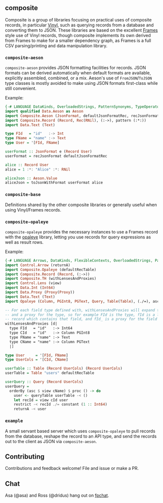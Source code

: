 ## composite

Composite is a group of libraries focusing on practical uses of composite records, in particular [Vinyl](https://github.com/VinylRecords/Vinyl/), such as querying records from a database and converting them to JSON. These libraries are based on the excellent [Frames](https://github.com/acowley/Frames) style use of Vinyl records, though composite implements its own derived from Frames to make for a smaller dependency graph, as Frames is a full CSV parsing/printing and data manipulation library.

### `composite-aeson`

`composite-aeson` provides JSON formatting facilities for records. JSON formats can be derived automatically when default formats are available, explicitly assembled, combined, or a mix. Aeson's use of `FromJSON`/`ToJSON` type classes is mostly avoided to make using JSON formats first-class while still convenient.

Example:

```haskell
{-# LANGUAGE DataKinds, OverloadedStrings, PatternSynonyms, TypeOperators #-}
import qualified Data.Aeson as Aeson
import Composite.Aeson (JsonFormat, defaultJsonFormatRec, recJsonFormat, toJsonWithFormat)
import Composite.Record (Record, Rec(RNil), (:->), pattern (:*:))
import Data.Text (Text)

type FId   = "id"   :-> Int
type FName = "name" :-> Text
type User = '[FId, FName]

userFormat :: JsonFormat e (Record User)
userFormat = recJsonFormat defaultJsonFormatRec

alice :: Record User
alice = 1 :*: "Alice" :*: RNil

aliceJson :: Aeson.Value
aliceJson = toJsonWithFormat userFormat alice
```

### `composite-base`

Definitions shared by the other composite libraries or generally useful when using Vinyl/Frames records.

### `composite-opaleye`

`composite-opaleye` provides the necessary instances to use a Frames record with the [opaleye](https://github.com/tomjaguarpaw/haskell-opaleye) library, letting you use records for query expressions as well as result rows.

Example:

```haskell
{-# LANGUAGE Arrows, DataKinds, FlexibleContexts, OverloadedStrings, PatternSynonyms, TemplateHaskell, TypeOperators #-}
import Control.Arrow (returnA)
import Composite.Opaleye (defaultRecTable)
import Composite.Record (Record, (:->))
import Composite.TH (withLensesAndProxies)
import Control.Lens (view)
import Data.Int (Int64)
import Data.Proxy (Proxy(Proxy))
import Data.Text (Text)
import Opaleye (Column, PGInt8, PGText, Query, Table(Table), (./=), asc, constant, orderBy, queryTable, restrict)

-- For each field type defined with, withLensesAndProxies will expand to the type, a record lens for the type,
-- and a proxy for the type, so for example FId is the type, fId is a lens which accesses the "id" field of any
-- record which contains that field, and fId_ is a proxy for the field type in case it's needed.
withLensesAndProxies [d|
  type FId   = "id"   :-> Int64
  type CId   = "id"   :-> Column PGInt8
  type FName = "name" :-> Text
  type CName = "name" :-> Column PGText
  |]

type User     = '[FId, FName]
type UserCols = '[CId, CName]

userTable :: Table (Record UserCols) (Record UserCols)
userTable = Table "users" defaultRecTable

userQuery :: Query (Record UserCols)
userQuery =
  orderBy (asc $ view cName) $ proc () -> do
    user <- queryTable userTable -< ()
    let recId = view cId user
    restrict -< recId ./= constant (1 :: Int64)
    returnA -< user
```

### `example`

A small servant based server which uses `composite-opaleye` to pull records from the database, reshape
the record to an API type, and send the records out to the client as JSON via `composite-aeson`.

## Contributing

Contributions and feedback welcome! File and issue or make a PR.

## Chat

Asa (@asa) and Ross (@dridus) hang out on [fpchat](https://fpchat.com).

